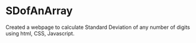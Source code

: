 # SDofAnArray
Created a webpage to calculate Standard Deviation of any number of digits using html, CSS, Javascript.

